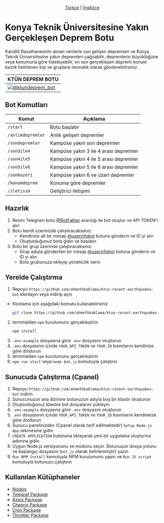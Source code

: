 <p align="center">
  <a href="https://github.com/ahmethkablama/ktun-recent-earthquakes-bot/blob/main/README.tr.md">Türkçe</a> |
  <a href="https://github.com/ahmethkablama/ktun-recent-earthquakes-bot/blob/main/README.md">İngilizce</a>
</p>

# Konya Teknik Üniversitesine Yakın Gerçekleşen Deprem Botu 

Kandilli Rasathanesinin alınan verilerle son gelişen depremleri ve Konya Teknik Üniversitesine yakın depremleri çağırabilir, depremlerin büyüklüğüne veya konumuna göre listeleyebilir, en son gerçekleşen depremi konum bazlık belirlenen kişi ve gruplara otomatik olarak gönderebilirsiniz.

KTÜN DEPREM BOTU      | 
----------------------- | 
[![@ktundeprem_bot](https://img.shields.io/badge/%F0%9F%92%AC%20Telegram-%40ktundeprem__bot-red)](https://telegram.me/ktundeprem_bot)                |


## Bot Komutları
Komut                   | Açıklama
----------------------- | ----------------------------------------    
`/start`                | Botu başlatır
`/anlikdepremler`       | Anlık gelişen depremler
`/sondepremler`         | Kampüse yakın son depremler
`/son3ile4`             | Kampüse yakın 3 ile 4 arası depremler
`/son4ile5`             | Kampüse yakın 4 ile 5 arası depremler
`/son5ile6`             | Kampüse yakın 5 ile 6 arası depremler 
`/son6uzeri`            | Kampüse yakın 6 ve üzeri depremler
`/konumdeprem`          | Konuma göre depremler
`/iletisim`             | Geliştirici iletişimi


## Hazırlık
1. Resmi Telegram botu [@BotFather](https://telegram.me/BotFather) aracılığı ile bot oluştur ve API TOKEN'i alın
2. Botu kendi üzerinizde çalıştıracaksanız: 
   * Kendinize ait bir mesajı [@userinfobot](https://telegram.me/userinfobot) botuna gönderin ve ID yi alın
   * Oluşturduğunuz bota gidin ve başlatın
3. Botu bir grup üzerinde çalıştıracaksınız:
   * Grup adıyla gönderilen bir mesajı [@userinfobot](https://telegram.me/userinfobot) botuna gönderin ve ID yi alın
   * Botu grubunuza ekleyip yöneticilik verin


## Yerelde Çalıştırma

1. Repoyu `https://github.com/ahmethkablama/ktun-recent-earthquakes-bot` klonlayın veya indirip açın
* Klonlama için aşağıdaki komutu kullanabilirsiniz
  ```bash
  git clone https://github.com/ahmethkablama/ktun-recent-earthquakes-bot
  ```
2. terminalden `npm` kurulumunu gerçekleştirin
   ```bash
   npm install
   ```
3. `.env-example` dosyasına göre `.env` dosyasını oluşturun
4. `.env` dosyasının içinde `YOUR_API_TOKEN` ve `YOUR_ID` kısımlarını kendinize göre doldurun
5. terminalden `npm` kurulumunu gerçekleştirin
6. `npm run start` veya `node bot.js` komutuyla çalıştırın

## Sunucuda Çalıştırma (Cpanel)

1. Repoyu `https://github.com/ahmethkablama/ktun-recent-earthquakes-bot` indirin
2. Sunucunuzun ana dizinine botunuzun adıyla boş bir klasör oluşturun
3. Oluşturduğunuz klasöre bot dosyalarını yükleyin
4. `.env-example` dosyasına göre `.env` dosyasını oluşturun
5. `.env` dosyasının içinde `YOUR_API_TOKEN` ve `YOUR_ID` kısımlarını kendineize göre doldurun
6. Sunucu panelinizden (Cpanel olarak tarif edilmektedir) `Setup Node.js App` sekmesine gidin
7. `CREATE APPLİCATİON` butonuna tıklayarak yeni bir uygulama oluşturma adımına gidin
8. Uygun Node.js versiyonunu ve modunu seçin. Botunuzun dosya yolunu ve başlangıç dosyasını (`bot.js` olarak belirlenmiştir) yazın
9. `Run NPM Install` komutuyla NPM kurulumunu yapın ve `Run JS script` komutuyla botunuzu çalıştırın


## Kullanılan Kütüphaneler

* [Nodejs](https://nodejs.org/en/)
* [Telegraf Package](https://www.npmjs.com/package/telegraf)
* [Axios Package](https://www.npmjs.com/package/axios)
* [Cheerio Package](https://www.npmjs.com/package/cheerio)
* [Cron Package](https://www.npmjs.com/package/cron)
* [Throttler Package](https://www.npmjs.com/package/telegraf-throttler)
